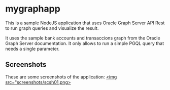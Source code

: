 # mygraphapp
This is a sample NodeJS application that uses Oracle Graph Server API Rest to run graph queries and visualize the result.

It uses the sample bank accounts and transaccions graph from the Oracle Graph Server documentation.
It only allows to run a simple PGQL query that needs a single parameter.

## Screenshots

These are some screenshots of the application:
[<img src="screenshots/scsh01.png>](https://github.com/fralra/mygraphapp/blob/main/screenshots/scsh01.png)

